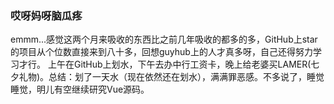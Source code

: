 ### 哎呀妈呀脑瓜疼

emmm...感觉这两个月来吸收的东西比之前几年吸收的都多的多，GitHub上star的项目从个位数直接来到八十多，回想guyhub上的人才真多呀，自己还得努力学习才行。
上午在GitHub上划水，下午去办中行工资卡，晚上给老婆买LAMER(七夕礼物)。总结：划了一天水（现在依然还在划水），满满罪恶感。不多说了，睡觉睡觉，明儿有空继续研究Vue源码。